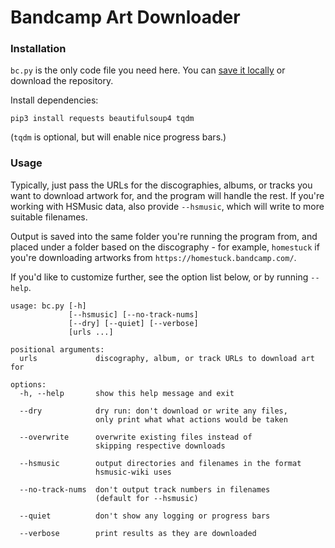 # Bandcamp Art Downloader

### Installation

`bc.py` is the only code file you need here. You can [save it locally](https://raw.githubusercontent.com/Niklink/bc-art/master/bc.py) or download the repository.

Install dependencies:

```
pip3 install requests beautifulsoup4 tqdm
```

(`tqdm` is optional, but will enable nice progress bars.)

### Usage

Typically, just pass the URLs for the discographies, albums, or tracks you want to download artwork for, and the program will handle the rest. If you're working with HSMusic data, also provide `--hsmusic`, which will write to more suitable filenames.

Output is saved into the same folder you're running the program from, and placed under a folder based on the discography - for example, `homestuck` if you're downloading artworks from `https://homestuck.bandcamp.com/`.

If you'd like to customize further, see the option list below, or by running `--help`.

```
usage: bc.py [-h]
             [--hsmusic] [--no-track-nums]
             [--dry] [--quiet] [--verbose]
             [urls ...]

positional arguments:
  urls             discography, album, or track URLs to download art for

options:
  -h, --help       show this help message and exit

  --dry            dry run: don't download or write any files,
                   only print what what actions would be taken

  --overwrite      overwrite existing files instead of
                   skipping respective downloads

  --hsmusic        output directories and filenames in the format
                   hsmusic-wiki uses

  --no-track-nums  don't output track numbers in filenames
                   (default for --hsmusic)

  --quiet          don't show any logging or progress bars

  --verbose        print results as they are downloaded
```
